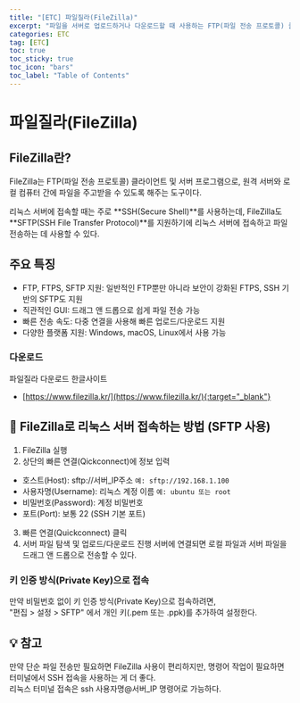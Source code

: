 ```yaml
---
title: "[ETC] 파일질라(FileZilla)"
excerpt: "파일을 서버로 업로드하거나 다운로드할 때 사용하는 FTP(파일 전송 프로토콜) 클라이언트 프로그램."
categories: ETC
tag: [ETC]
toc: true
toc_sticky: true
toc_icon: "bars"
toc_label: "Table of Contents"
---
```


# 파일질라(FileZilla)
## FileZilla란?
FileZilla는 FTP(파일 전송 프로토콜) 클라이언트 및 서버 프로그램으로, 원격 서버와 로컬 컴퓨터 간에 파일을 주고받을 수 있도록 해주는 도구이다.

리눅스 서버에 접속할 때는 주로 **SSH(Secure Shell)**를 사용하는데, FileZilla도 **SFTP(SSH File Transfer Protocol)**를 지원하기에 리눅스 서버에 접속하고 파일 전송하는 데 사용할 수 있다.

## 주요 특징
- FTP, FTPS, SFTP 지원: 일반적인 FTP뿐만 아니라 보안이 강화된 FTPS, SSH 기반의 SFTP도 지원
- 직관적인 GUI: 드래그 앤 드롭으로 쉽게 파일 전송 가능
- 빠른 전송 속도: 다중 연결을 사용해 빠른 업로드/다운로드 지원
- 다양한 플랫폼 지원: Windows, macOS, Linux에서 사용 가능

### 다운로드
파일질라 다운로드 한글사이트
- [https://www.filezilla.kr/](https://www.filezilla.kr/){:target="_blank"}

## 📌 FileZilla로 리눅스 서버 접속하는 방법 (SFTP 사용)
1. FileZilla 실행
2. 상단의 빠른 연결(Qickconnect)에 정보 입력
  - 호스트(Host): sftp://서버_IP주소 `예: sftp://192.168.1.100`
  - 사용자명(Username): 리눅스 계정 이름 `예: ubuntu 또는 root`
  - 비밀번호(Password): 계정 비밀번호
  - 포트(Port): 보통 22 (SSH 기본 포트)
3. 빠른 연결(Quickconnect) 클릭
4. 서버 파일 탐색 및 업로드/다운로드 진행
서버에 연결되면 로컬 파일과 서버 파일을 드래그 앤 드롭으로 전송할 수 있다.

### 키 인증 방식(Private Key)으로 접속
만약 비밀번호 없이 키 인증 방식(Private Key)으로 접속하려면,  
"편집 > 설정 > SFTP" 에서 개인 키(.pem 또는 .ppk)를 추가하여 설정한다.

## 💡 참고
만약 단순 파일 전송만 필요하면 FileZilla 사용이 편리하지만, 명령어 작업이 필요하면 터미널에서 SSH 접속을 사용하는 게 더 좋다.  
리눅스 터미널 접속은 ssh 사용자명@서버_IP 명령어로 가능하다.
